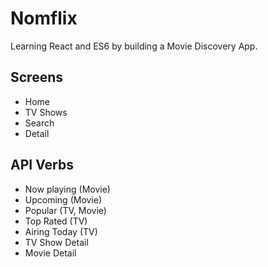 # Nomflix

Learning React and ES6 by building a Movie Discovery App.

## Screens

- Home
- TV Shows
- Search
- Detail

## API Verbs

- Now playing (Movie)
- Upcoming (Movie)
- Popular (TV, Movie)
- Top Rated (TV)
- Airing Today (TV)
- TV Show Detail
- Movie Detail
